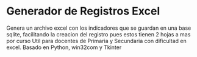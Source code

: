 # Generador de Registros Excel
Genera un archivo excel con los indicadores que se guardan en una base sqlite, facilitando la creacion del registro pues estos tienen 2 hojas a mas por curso
Util para docentes de Primaria y Secundaria con dificultad en excel.
Basado en Python, win32com y Tkinter
